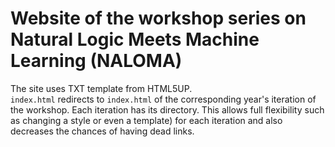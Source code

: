 # Website of the workshop series on Natural Logic Meets Machine Learning (NALOMA) 

The site uses TXT template from HTML5UP.  
`index.html` redirects to `index.html` of the corresponding year's iteration of the workshop.
Each iteration has its directory. This allows full flexibility such as changing a style or even a template) for each iteration
and also decreases the chances of having dead links.
